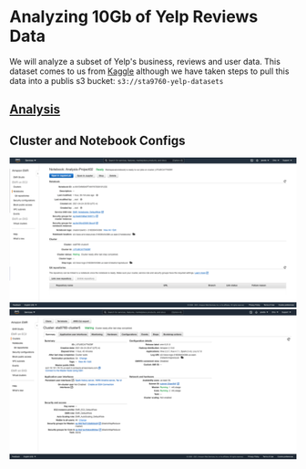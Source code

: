 # Analyzing 10Gb of Yelp Reviews Data

We will analyze a subset of Yelp's business, reviews and user data. This dataset comes to us from [Kaggle](https://www.kaggle.com/yelp-dataset/yelp-dataset) although we have taken steps to pull this data into a publis s3 bucket: `s3://sta9760-yelp-datasets`

## [Analysis](https://github.com/Janetle-hi/STA9760_Project2_Yelp_Data_Analysis/blob/main/Analysis.ipynb)

## Cluster and Notebook Configs

![notebook](https://github.com/Janetle-hi/STA9760_Project2_Yelp_Data_Analysis/blob/main/assets/notebook_configuration.png)
![cluster](https://github.com/Janetle-hi/STA9760_Project2_Yelp_Data_Analysis/blob/main/assets/cluster_configuration.png)
